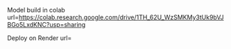 Model build in colab url=https://colab.research.google.com/drive/1TH_62U_WzSMKMy3tUk9bVJBGo5LxdKNC?usp=sharing

Deploy on Render url= 
